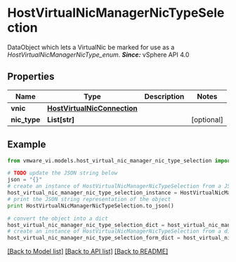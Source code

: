 # HostVirtualNicManagerNicTypeSelection

DataObject which lets a VirtualNic be marked for use as a *HostVirtualNicManagerNicType_enum*.  ***Since:*** vSphere API 4.0 

## Properties
Name | Type | Description | Notes
------------ | ------------- | ------------- | -------------
**vnic** | [**HostVirtualNicConnection**](HostVirtualNicConnection.md) |  | 
**nic_type** | **List[str]** |  | [optional] 

## Example

```python
from vmware_vi.models.host_virtual_nic_manager_nic_type_selection import HostVirtualNicManagerNicTypeSelection

# TODO update the JSON string below
json = "{}"
# create an instance of HostVirtualNicManagerNicTypeSelection from a JSON string
host_virtual_nic_manager_nic_type_selection_instance = HostVirtualNicManagerNicTypeSelection.from_json(json)
# print the JSON string representation of the object
print HostVirtualNicManagerNicTypeSelection.to_json()

# convert the object into a dict
host_virtual_nic_manager_nic_type_selection_dict = host_virtual_nic_manager_nic_type_selection_instance.to_dict()
# create an instance of HostVirtualNicManagerNicTypeSelection from a dict
host_virtual_nic_manager_nic_type_selection_form_dict = host_virtual_nic_manager_nic_type_selection.from_dict(host_virtual_nic_manager_nic_type_selection_dict)
```
[[Back to Model list]](../README.md#documentation-for-models) [[Back to API list]](../README.md#documentation-for-api-endpoints) [[Back to README]](../README.md)


